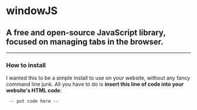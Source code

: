 # windowJS
## A free and open-source JavaScript library, focused on managing tabs in the browser.
---
### How to install
I wanted this to be a simple install to use on your website, without any fancy command line junk.
All you have to do is **insert this line of code into your website's HTML code**:
~~~
 -- put code here --
~~~
